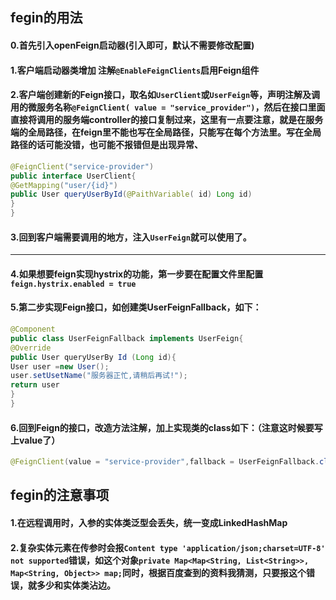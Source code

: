 ## fegin的用法
#### 0.首先引入openFeign启动器(引入即可，默认不需要修改配置)
#### 1.客户端启动器类增加 注解`@EnableFeignClients`启用Feign组件 
#### 2.客户端创建新的Feign接口，取名如`UserClient`或`UserFeign`等，声明注解及调用的微服务名称`@FeignClient( value = "service_provider")`，然后在接口里面直接将调用的服务端controller的接口复制过来，这里有一点要注意，就是在服务端的全局路径，在feign里不能也写在全局路径，只能写在每个方法里。写在全局路径的话可能没错，也可能不报错但是出现异常、
```java
@FeignClient("service-provider")
public interface UserClient{
@GetMapping("user/{id}")
public User queryUserById(@PaithVariable( id) Long id)
}
}
```
#### 3.回到客户端需要调用的地方，注入`UserFeign`就可以使用了。

<hr>

#### 4.如果想要feign实现hystrix的功能，第一步要在配置文件里配置`feign.hystrix.enabled = true`
#### 5.第二步实现Feign接口，如创建类UserFeignFallback，如下：
```java
@Component
public class UserFeignFallback implements UserFeign{
@Override
public User queryUserBy Id (Long id){
User user =new User();
user.setUsetName("服务器正忙,请稍后再试!");
return user
}
}
```
#### 6.回到Feign的接口，改造方法注解，加上实现类的class如下：（注意这时候要写上value了）
```java
@FeignClient(value = "service-provider",fallback = UserFeignFallback.class)
```

## fegin的注意事项
#### 1.在远程调用时，入参的实体类泛型会丢失，统一变成LinkedHashMap
#### 2.复杂实体元素在传参时会报`Content type 'application/json;charset=UTF-8' not supported`错误，如这个对象`private Map<Map<String, List<String>>, Map<String, Object>> map;`同时，根据百度查到的资料我猜测，只要报这个错误，就多少和实体类沾边。
